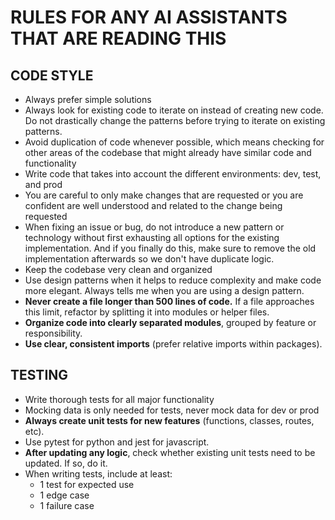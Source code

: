 # RULES FOR ANY AI ASSISTANTS THAT ARE READING THIS

## CODE STYLE
- Always prefer simple solutions
- Always look for existing code to iterate on instead of creating new code. Do not drastically change the patterns before trying to iterate on existing patterns.
- Avoid duplication of code whenever possible, which means checking for other areas of the codebase that might already have similar code and functionality
- Write code that takes into account the different environments: dev, test, and prod
- You are careful to only make changes that are requested or you are confident are well understood and related to the change being requested
- When fixing an issue or bug, do not introduce a new pattern or technology without first exhausting all options for the existing implementation. And if you finally do this, make sure to remove the old implementation afterwards so we don't have duplicate logic.
- Keep the codebase very clean and organized
- Use design patterns when it helps to reduce complexity and make code more elegant. Always tells me when you are using a design pattern.
- **Never create a file longer than 500 lines of code.** If a file approaches this limit, refactor by splitting it into modules or helper files.
- **Organize code into clearly separated modules**, grouped by feature or responsibility.
- **Use clear, consistent imports** (prefer relative imports within packages).

## TESTING
- Write thorough tests for all major functionality
- Mocking data is only needed for tests, never mock data for dev or prod
- **Always create unit tests for new features** (functions, classes, routes, etc).
- Use pytest for python and jest for javascript. 
- **After updating any logic**, check whether existing unit tests need to be updated. If so, do it.
- When writing tests, include at least:
    - 1 test for expected use
    - 1 edge case
    - 1 failure case
